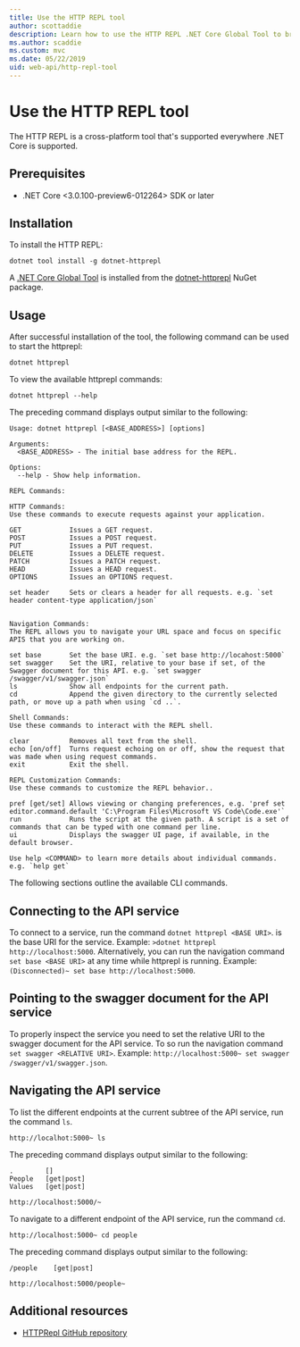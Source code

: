 ```yaml
---
title: Use the HTTP REPL tool
author: scottaddie
description: Learn how to use the HTTP REPL .NET Core Global Tool to brownse and test an ASP.NET Core web API.
ms.author: scaddie
ms.custom: mvc
ms.date: 05/22/2019
uid: web-api/http-repl-tool
---
```

# Use the HTTP REPL tool

The HTTP REPL is a cross-platform tool that's supported everywhere .NET Core is supported.

## Prerequisites

* .NET Core <3.0.100-preview6-012264> SDK or later

## Installation

To install the HTTP REPL:

```console
dotnet tool install -g dotnet-httprepl
```

A [.NET Core Global Tool](/dotnet/core/tools/global-tools#install-a-global-tool) is installed from the [dotnet-httprepl](https://www.nuget.org/packages/dotnet-httprepl) NuGet package.

## Usage

After successful installation of the tool, the following command can be used to start the httprepl:

```console
dotnet httprepl
```

To view the available httprepl commands:

```console
dotnet httprepl --help
```

The preceding command displays output similar to the following:
```console
Usage: dotnet httprepl [<BASE_ADDRESS>] [options]

Arguments:
  <BASE_ADDRESS> - The initial base address for the REPL.

Options:
  --help - Show help information.

REPL Commands:

HTTP Commands:
Use these commands to execute requests against your application.

GET            Issues a GET request.
POST           Issues a POST request.
PUT            Issues a PUT request.
DELETE         Issues a DELETE request.
PATCH          Issues a PATCH request.
HEAD           Issues a HEAD request.
OPTIONS        Issues an OPTIONS request.

set header     Sets or clears a header for all requests. e.g. `set header content-type application/json`


Navigation Commands:
The REPL allows you to navigate your URL space and focus on specific APIS that you are working on.

set base       Set the base URI. e.g. `set base http://locahost:5000`
set swagger    Set the URI, relative to your base if set, of the Swagger document for this API. e.g. `set swagger /swagger/v1/swagger.json`
ls             Show all endpoints for the current path.
cd             Append the given directory to the currently selected path, or move up a path when using `cd ..`.

Shell Commands:
Use these commands to interact with the REPL shell.

clear          Removes all text from the shell.
echo [on/off]  Turns request echoing on or off, show the request that was made when using request commands.
exit           Exit the shell.

REPL Customization Commands:
Use these commands to customize the REPL behavior..

pref [get/set] Allows viewing or changing preferences, e.g. 'pref set editor.command.default 'C:\Program Files\Microsoft VS Code\Code.exe'`
run            Runs the script at the given path. A script is a set of commands that can be typed with one command per line.
ui             Displays the swagger UI page, if available, in the default browser.

Use help <COMMAND> to learn more details about individual commands. e.g. `help get`
```

The following sections outline the available CLI commands.
## Connecting to the API service
To connect to a service, run the command `dotnet httprepl <BASE URI>`. <BASE URI> is the base URI for the service. Example: `>dotnet httprepl http://localhost:5000`.
Alternatively, you can run the navigation command `set base <BASE URI>` at any time while httprepl is running. Example: `(Disconnected)~ set base http://localhost:5000`.

## Pointing to the swagger document for the API service
To properly inspect the service you need to set the relative URI to the swagger document for the API service. To so run the navigation command `set swagger <RELATIVE URI>`. Example: `http://localhost:5000~ set swagger /swagger/v1/swagger.json`.

## Navigating the API service
To list the different endpoints at the current subtree of the API service, run the command `ls`.
```console
http://localhot:5000~ ls
```
The preceding command displays output similar to the following:
```console
.        []
People   [get|post]
Values   [get|post]

http://localhost:5000/~
```

To navigate to a different endpoint of the API service, run the command `cd`.
```console
http://localhost:5000~ cd people
```
The preceding command displays output similar to the following:
```console
/people    [get|post]

http://localhost:5000/people~
```
## Additional resources

* [HTTPRepl GitHub repository](https://github.com/aspnet/AspLabs)
